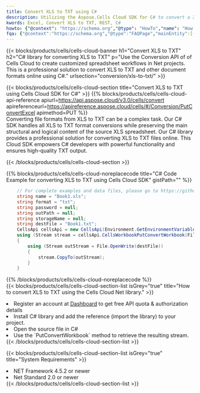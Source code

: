 ```yaml
---
title: Convert XLS to TXT using C# 
description: Utilizing the Aspose.Cells Cloud SDK for C# to convert a XLS format file to a TXT format file. 
kwords: Excel, Convert XLS to TXT, REST, C#
howto: {"@context": "https://schema.org","@type": "HowTo","name": "How to convert XLS to TXT using the Cells Cloud Net library.","description": "How to convert XLS to TXT using the Cells Cloud Net library.","image": {"@type": "ImageObject"},"url": "/net/conversion/xls-to-txt/","step": [{ "@type": "HowToStep","name": "How to convert XLS to TXT using the Cells Cloud Net library. step 1", "image": {"@type": "ImageObject",},"url": "/net/conversion/xls-to-txt/","text": "Register an account at <a href='https://dashboard.aspose.cloud/'>Dashboard</a> to get free API quota & authorization details",},{ "@type": "HowToStep","name": "How to convert XLS to TXT using the Cells Cloud Net library. step 1", "image": {"@type": "ImageObject",},"url": "/net/conversion/xls-to-txt/","text": "Install C# library and add the reference (import the library) to your project.",},{ "@type": "HowToStep","name": "How to convert XLS to TXT using the Cells Cloud Net library. step 1", "image": {"@type": "ImageObject",},"url": "/net/conversion/xls-to-txt/","text": "Open the source file in C#",},{ "@type": "HowToStep","name": "How to convert XLS to TXT using the Cells Cloud Net library. step 1", "image": {"@type": "ImageObject",},"url": "/net/conversion/xls-to-txt/","text": "Use the `PutConvertWorkbook` method to retrieve the resulting stream.",}, ],"supply": {"@type": "HowToSupply","name": "document"},"tool": [{"@type": "HowToTool","name": "Visual Studio, Visual Studio Code, Rider "},{"@type": "HowToTool","name": "Aspose Cells"}],"totalTime": "PT6M"}
fqa: {"@context":"https://schema.org","@type":"FAQPage","mainEntity":[{"@type":"Question","name":"Why convert file formats in C# using REST API?","acceptedAnswer":{"@type":"Answer","text":"Documents are encoded in many ways, and some files may be incompatible with the software you use. To open and read such files, just convert them to appropriate file formats.<br/><ol><li>Install .NET SDK and add the reference (import the library) to your project.</li><li>Open the source file in C# using REST API.</li><li>Call the PutConvertWorkbookRequest() method, passing an output filename with required extension.</li><li>Get the result of conversion as a separate file.</li></ol>"}},{"@type":"Question","name":"What file formats can I convert with your C# library?","acceptedAnswer":{"@type":"Answer","text":"We support a variety of file formats for conversion using .NET library, including XLSX, Excel, xls , PDF, CSV, HTML, Markdown, XML, PNG, JPG, TIFF, Json, TXT and many more."}},{"@type":"Question","name":"What is the maximum allowed file size for conversion using this .NET library?","acceptedAnswer":{"@type":"Answer","text":"There are no file size limits for format conversions using .NET library."}}]}
---
```



{{< blocks/products/cells/cells-cloud-banner h1="Convert XLS to TXT" h2="C# library for converting XLS to TXT" p="Use the Conversion API of of Cells Cloud to create customized spreadsheet workflows in Net projects. This is a professional solution to convert XLS to TXT and other document formats online using C#." urlsection="conversion/xls-to-txt/" >}}

{{< blocks/products/cells/cells-cloud-section  title="Convert XLS to TXT using Cells Cloud SDK for C#" >}}
{{% blocks/products/cells/cells-cloud-api-reference  apiurl=https://api.aspose.cloud/v3.0/cells/convert  apireferenceurl=https://apireference.aspose.cloud/cells/#/Conversion/PutConvertExcel  apimethod=PUT %}}
<br/>
Converting file formats from XLS to TXT can be a complex task. Our C# SDK handles all XLS to TXT format conversions while preserving the main structural and logical content of the source XLS spreadsheet. Our C# library provides a professional solution for converting XLS to TXT files online. This Cloud SDK empowers C# developers with powerful functionality and ensures high-quality TXT output.

{{< /blocks/products/cells/cells-cloud-section >}}

{{% blocks/products/cells/cells-cloud-noreplacecode title="C# Code Example for converting XLS to TXT using Cells Cloud SDK" gistPath="" %}}
 
```cs
    // For complete examples and data files, please go to https://github.com/aspose-cells-cloud/aspose-cells-cloud-dotnet/
    string name = "Book1.xls";
    string format = "txt";
    string password = null;
    string outPath = null;
    string storageName = null;
    string destFile = "Book1.txt";
    CellsApi cellsApi = new CellsApi(Environment.GetEnvironmentVariable("ProductClientId"), Environment.GetEnvironmentVariable("ProductClientSecret"));
    using (Stream stream = cellsApi.CellsWorkbookPutConvertWorkbook(File.OpenRead(name), format, password, outPath, storageName))
    {
        using (Stream outStream = File.OpenWrite(destFile))
        {
            stream.CopyTo(outStream);
        }
    }
```
 
{{% /blocks/products/cells/cells-cloud-noreplacecode  %}}
<br/>
{{< blocks/products/cells/cells-cloud-section-list isGrey="true"  title="How to convert XLS to TXT using the Cells Cloud Net library." >}}
<li>Register an account at <a href="https://dashboard.aspose.cloud/">Dashboard</a> to get free API quota & authorization details</li>
<li>Install C# library and add the reference (import the library) to your project.</li>
<li>Open the source file in C#</li>
<li>Use the `PutConvertWorkbook` method to retrieve the resulting stream.</li>
{{< /blocks/products/cells/cells-cloud-section-list >}}

{{< blocks/products/cells/cells-cloud-section-list isGrey="true"  title="System Requirements" >}}
<li>NET Framework 4.5.2 or newer</li>
<li>Net Standard 2.0 or newer</li>
{{< /blocks/products/cells/cells-cloud-section-list >}}
